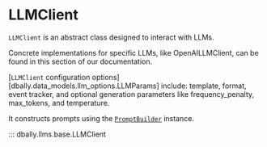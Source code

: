 # LLMClient


`LLMClient` is an abstract class designed to interact with LLMs.

Concrete implementations for specific LLMs, like OpenAILLMClient, can be found in this section of our documentation.

[`LLMClient` configuration options][dbally.data_models.llm_options.LLMParams] include: template, format, event tracker, and optional generation parameters like
frequency_penalty, max_tokens, and temperature.

It constructs prompts using the [`PromptBuilder`](./prompt_builder.md) instance.


::: dbally.llms.base.LLMClient

